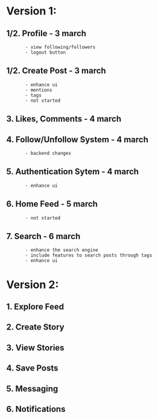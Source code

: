 # Version 1:
   ## 1/2. Profile - 3 march
           - view following/followers
           - logout button
   ## 1/2. Create Post - 3 march
           - enhance ui
           - mentions
           - tags
           - not started
   ## 3. Likes, Comments - 4 march
   ## 4. Follow/Unfollow System - 4 march
           - backend changes
   ## 5. Authentication Sytem - 4 march
           - enhance ui
   ## 6. Home Feed - 5 march
           - not started

   ## 7. Search - 6 march
           - enhance the search engine
           - include features to search posts through tags
           - enhance ui

# Version 2:
   ## 1. Explore Feed
   ## 2. Create Story
   ## 3. View Stories
   ## 4. Save Posts
   ## 5. Messaging
   ## 6. Notifications
